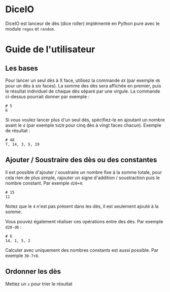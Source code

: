 # DiceIO

DiceIO est lanceur de dès (dice roller) implémenté en Python pure avec le module `regex` et `random`.

# Guide de l'utilisateur

## Les bases

Pour lancer un seul dès à X face, utilisez la commande `dX` (par exemple `d6` pour un dès à six faces).
La somme des dès sera affichée en premier, puis le résultat individuel de chaque dès séparé par une virgule.
La commande ci-dessus pourrait donner par exemple :
```
# 5
6
```

Si vous voulez lancer plus d'un seul dès, spécifiez-le en ajoutant un nombre avant le `d` (par exemple `5d20` pour cinq dès à vingt faces chacun). Exemple de résultat :
```
# 48
7, 14, 3, 5, 19
```

## Ajouter / Soustraire des dès ou des constantes

Il est possible d'ajouter / soustraire un nombre fixe à la somme totale, pour cela rien de plus simple, rajouter un signe d'addition / soustraction puis le nombre constant. Par exemple `d20+4`:
```
# 15
11
```
Notez que le `4` n'est pas présent dans les dès, il est seulement ajouté à la somme.

Vous pouvez également réaliser ces opérations entre des dès. Par exemple `d20-d6` :
```
# 6
14, 1, 5, 2
```

Calculer avec uniquement des nombres constants est aussi possible. Par exemple `30-7+8`.

## Ordonner les dès
Mettez un `s` pour trier le résultat